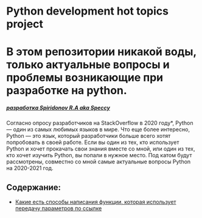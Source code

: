 # Python development hot topics project

# В этом репозитории никакой воды, только актуальные вопросы и проблемы возникающие при разработке на python.

##### _[разработка Spiridonov R.A aka Speccy]()_

Согласно опросу разработчиков на StackOverflow в 2020 году*, Python — один из самых любимых языков в мире. Что еще более интересно, Python — это язык, который разработчики больше всего хотят попробовать в своей работе. Если вы один из тех, кто использует Python и хочет прокачать свои знания вместе со мной, или один из тех, кто хочет изучить Python, вы попали в нужное место. Под катом будут рассмотрены, совместно со мной самые актуальные вопросы Python на 2020-2021 год.


## Содержание:

- [Какие есть способы написания функции, которая использует
передачу параметров по ссылке]()
  




















